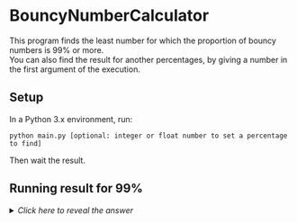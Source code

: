# BouncyNumberCalculator

This program finds the least number for which the proportion of bouncy numbers is 99% or more.<br>
You can also find the result for another percentages, by giving a number in the first argument of the execution.

## Setup

In a Python 3.x environment, run:
```
python main.py [optional: integer or float number to set a percentage to find]
```
Then wait the result.

## Running result for 99%

<details>
    <summary><em>Click here to reveal the answer</em></summary>
    <dl>
        <dd></dd>
        <dd>Last Bouncy Number Verified: 107290600</dd>
        <dd>Amount of Bouncy Numbers: 106217694</dd>
        <dd>Proportion of Bouncy Numbers: 0.99</dd>
    <dl>
</details>
